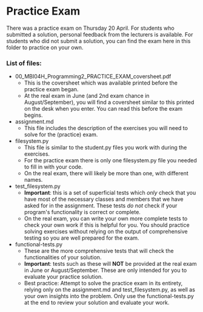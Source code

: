 <h1>Practice Exam</h1>

There was a practice exam on Thursday 20 April. For students who submitted a solution, personal feedback from the lecturers is available. For students who did not submit a solution, you can find the exam here in this folder to practice on your own.

<h3>List of files:</h3>

* 00_MBI04H_Programming2_PRACTICE_EXAM_coversheet.pdf
  * This is the coversheet which was available printed before the practice exam began. 
  * At the real exam in June (and 2nd exam chance in August/September), you will find a coversheet similar to this printed on the desk when you enter. You can read this before the exam begins.
* assignment.md
  * This file includes the description of the exercises you will need to solve for the (practice) exam.
* filesystem.py
  * This file is similar to the student.py files you work with during the exercises.
  * For the practice exam there is only one filesystem.py file you needed to fill in with your code.
  * On the real exam, there will likely be more than one, with different names.
* test_filesystem.py
  * __Important__: this is a set of superficial tests which *only* check that you have most of the necessary classes and members that we have asked for in the assignment. These tests *do not* check if your program's functionality is correct or complete.
  * On the real exam, you can write your own more complete tests to check your own work if this is helpful for you. You should practice solving exercises without relying on the output of comprehensive testing so you are well prepared for the exam.
* functional-tests.py
  * These are the more comprehensive tests that will check the functionalities of your solution.
  * __Important__: tests such as these will __NOT__ be provided at the real exam in June or August/September. These are only intended for you to evaluate your practice solution.
  * Best practice: Attempt to solve the practice exam in its entirety, relying only on the assignment.md and test_filesystem.py, as well as your own insights into the problem. Only use the functional-tests.py at the end to review your solution and evaluate your work.